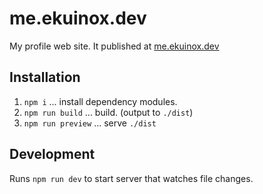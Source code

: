 # me.ekuinox.dev
My profile web site. It published at [me.ekuinox.dev](https://me.ekuinox.dev)

## Installation

1. `npm i` ... install dependency modules.
2. `npm run build` ... build. (output to `./dist`)
3. `npm run preview` ... serve `./dist`

## Development

Runs `npm run dev` to start server that watches file changes.
